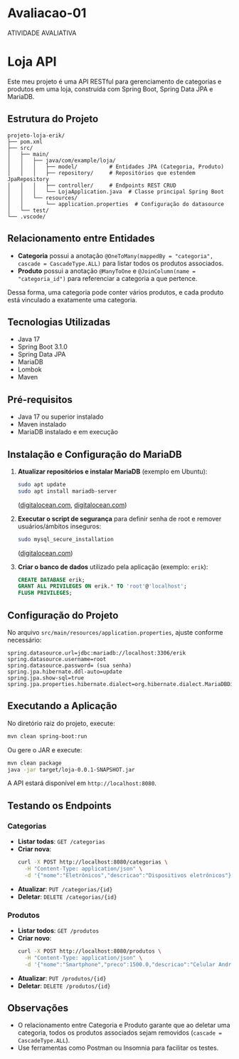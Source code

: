 # Avaliacao-01
ATIVIDADE AVALIATIVA
# Loja API

Este meu projeto é uma API RESTful para gerenciamento de categorias e produtos em uma loja, construída com Spring Boot, Spring Data JPA e MariaDB.

## Estrutura do Projeto

```
projeto-loja-erik/
├── pom.xml              
├── src/
│   ├── main/
│   │   ├── java/com/example/loja/
│   │   │   ├── model/          # Entidades JPA (Categoria, Produto)
│   │   │   ├── repository/     # Repositórios que estendem JpaRepository
│   │   │   ├── controller/     # Endpoints REST CRUD
│   │   │   └── LojaApplication.java  # Classe principal Spring Boot
│   │   └── resources/
│   │       └── application.properties  # Configuração do datasource
│   └── test/                
└── .vscode/                 
```

## Relacionamento entre Entidades

- **Categoria** possui a anotação `@OneToMany(mappedBy = "categoria", cascade = CascadeType.ALL)` para listar todos os produtos associados.
- **Produto** possui a anotação `@ManyToOne` e `@JoinColumn(name = "categoria_id")` para referenciar a categoria a que pertence.

Dessa forma, uma categoria pode conter vários produtos, e cada produto está vinculado a exatamente uma categoria.

## Tecnologias Utilizadas

- Java 17
- Spring Boot 3.1.0
- Spring Data JPA
- MariaDB
- Lombok
- Maven

## Pré-requisitos

- Java 17 ou superior instalado
- Maven instalado
- MariaDB instalado e em execução

## Instalação e Configuração do MariaDB

1. **Atualizar repositórios e instalar MariaDB** (exemplo em Ubuntu):

   ```bash
   sudo apt update
   sudo apt install mariadb-server
   ```
   ([digitalocean.com](https://www.digitalocean.com/community/tutorials/how-to-install-mariadb-on-ubuntu-20-04?utm_source=chatgpt.com), [digitalocean.com](https://www.digitalocean.com/community/tutorials/how-to-install-mariadb-on-ubuntu-22-04?utm_source=chatgpt.com))

2. **Executar o script de segurança** para definir senha de root e remover usuários/ámbitos inseguros:

   ```bash
   sudo mysql_secure_installation
   ```
   ([digitalocean.com](https://www.digitalocean.com/community/tutorials/how-to-install-mariadb-on-ubuntu-20-04?utm_source=chatgpt.com))

3. **Criar o banco de dados** utilizado pela aplicação (exemplo: `erik`):

   ```sql
   CREATE DATABASE erik;
   GRANT ALL PRIVILEGES ON erik.* TO 'root'@'localhost';
   FLUSH PRIVILEGES;
   ```

## Configuração do Projeto

No arquivo `src/main/resources/application.properties`, ajuste conforme necessário:

```properties
spring.datasource.url=jdbc:mariadb://localhost:3306/erik
spring.datasource.username=root
spring.datasource.password= (sua senha)
spring.jpa.hibernate.ddl-auto=update
spring.jpa.show-sql=true
spring.jpa.properties.hibernate.dialect=org.hibernate.dialect.MariaDBDialect
```

## Executando a Aplicação

No diretório raiz do projeto, execute:

```bash
mvn clean spring-boot:run
```

Ou gere o JAR e execute:

```bash
mvn clean package
java -jar target/loja-0.0.1-SNAPSHOT.jar
```

A API estará disponível em `http://localhost:8080`.

## Testando os Endpoints

### Categorias

- **Listar todas**:  `GET /categorias`
- **Criar nova**:
  ```bash
  curl -X POST http://localhost:8080/categorias \
    -H "Content-Type: application/json" \
    -d '{"nome":"Eletrônicos","descricao":"Dispositivos eletrônicos"}'
  ```
- **Atualizar**: `PUT /categorias/{id}`
- **Deletar**: `DELETE /categorias/{id}`

### Produtos

- **Listar todos**:  `GET /produtos`
- **Criar novo**:
  ```bash
  curl -X POST http://localhost:8080/produtos \
    -H "Content-Type: application/json" \
    -d '{"nome":"Smartphone","preco":1500.0,"descricao":"Celular Android","categoria":{"id":1}}'
  ```
- **Atualizar**: `PUT /produtos/{id}`
- **Deletar**: `DELETE /produtos/{id}`

## Observações

- O relacionamento entre Categoria e Produto garante que ao deletar uma categoria, todos os produtos associados sejam removidos (`cascade = CascadeType.ALL`).
- Use ferramentas como Postman ou Insomnia para facilitar os testes.

